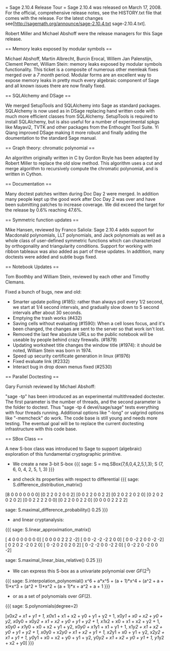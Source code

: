 = Sage 2.10.4 Release Tour =
Sage 2.10.4 was released on March 17, 2008. For the official, comprehensive release notes, see the HISTORY.txt file that comes with the release. For the latest changes see[http://sagemath.org/announce/sage-2.10.4.txt sage-2.10.4.txt]. 

Robert Miller and Michael Abshoff were the release managers for this Sage release.

== Memory leaks exposed by modular symbols ==

Michael Abshoff, Martin Albrecht, Burcin Erocal, Willem Jan Palenstijn, Clement Pernet, William Stein: memory leaks exposed by modular symbols functionality. This ticket is a composite of numerous other memleak fixes merged over a *7 month* period. Modular forms are an excellent way to expose memory leaks in pretty much every algebraic component of Sage and all known issues there are now finally fixed.

== SQLAlchemy and DSage ==

We merged SetupTools and SQLAlchemy into Sage as standard packages. SQLAlchemy is now used as in DSage replacing hand written code with much more efficient classes from SQLAlchemy. SetupTools is required to install SQLAlchemy, but is also useful for a number of experimental spkgs like Mayavi2, TVTK and other packages from the Enthought Tool Suite. Yi Qiang improved DSage making it more robust and finally adding the doumentation to the standard Sage manual.

== Graph theory: chromatic polynomial ==

An algorithm originally written in C by Gordon Royle has been adapted by Robert Miller to replace the old slow method. This algorithm uses a cut and merge algorithm to recursively compute the chromatic polynomial, and is written in Cython.

== Documentation ==

Many doctest patches written during Doc Day 2 were merged. In addition many people kept up the good work after Doc Day 2 was over and have been submitting patches to increase coverage. We did exceed the target for the release by 0.6% reaching 47.6%.

== Symmetric function updates ==

Mike Hansen, reviewed by Franco Saliola: Sage 2.10.4 adds support for Macdonald polynomials, LLT polynomials, and Jack polynomials as well as a whole class of user-defined symmetric functions which can characterized by orthogonality and triangularity conditions.  Support for working with ribbon tableaux  was also added as part of these updates.  In addtition, many doctests were added and subtle bugs fixed.

== Notebook Updates ==

Tom Boothby and William Stein, reviewed by each other and Timothy Clemans.

Fixed a bunch of bugs, new and old:

  * Smarter update polling (#185): rather than always poll every 1/2 second, we start at 1/4 second intervals, and gradually slow down to 5 second intervals after about 30 seconds.
  * Emptying the trash works (#432)
  * Saving cells without evaluating (#1590): When a cell loses focus, and it's been changed, the changes are sent to the server so that work isn't lost.
  * Removed the last few absolute URLs so the public notebook will be useable by people behind crazy firewalls. (#1879)
  * Updating worksheet title changes the window title (#1974): it should be noted, William Stein was born in 1974.
  * Speed up security certificate generation in linux (#1976)
  * Fixed evaluate link (#2332)
  * Interact bug in drop down menus fixed (#2530)

== Parallel Doctesting ==

Gary Furnish reviewed by Michael Abshoff:

"sage -tp" has been introduced as an experimental multithreaded doctester.  The first parameter is the number of threads, and the second parameter is the folder to doctest.  Thus "sage -tp 4 devel/sage/sage" tests everything with four threads running. Additional options like "-long" or valgrind options like "-memcheck" do work. The code base is still young and needs more testing. The eventual goal will be to replace the current doctesting infrastructure with this code base.

== SBox Class ==

A new S-box class was introduced to Sage to support (algebraic) exploration of this fundamental cryptographic primitive. 

 * We create a new 3-bit S-box
{{{
sage: S = mq.SBox(7,6,0,4,2,5,1,3); S
(7, 6, 0, 4, 2, 5, 1, 3)
}}}

 * and check its properties with respect to differential
{{{
sage: S.difference_distribution_matrix()

[8 0 0 0 0 0 0 0]
[0 2 2 0 2 0 0 2]
[0 0 2 2 0 0 2 2]
[0 2 0 2 2 0 2 0]
[0 2 0 2 0 2 0 2]
[0 0 2 2 2 2 0 0]
[0 2 2 0 0 2 2 0]
[0 0 0 0 2 2 2 2]

sage: S.maximal_difference_probability()
0.25
}}}

 * and linear cryptanalysis:

{{{
sage: S.linear_approximation_matrix()

[ 4  0  0  0  0  0  0  0]
[ 0  0  0  0  2  2  2 -2]
[ 0  0 -2 -2 -2  2  0  0]
[ 0  0 -2  2  0  0 -2 -2]
[ 0  2  0  2 -2  0  2  0]
[ 0 -2  0  2  0  2  0  2]
[ 0 -2 -2  0  0 -2  2  0]
[ 0 -2  2  0 -2  0  0 -2]

sage: S.maximal_linear_bias_relative()
0.25
}}}

 * We can express this S-box as a univariate polynomial over $GF(2^3)$ 

{{{
sage: S.interpolation_polynomial()
x^6 + a*x^5 + (a + 1)*x^4 + (a^2 + a + 1)*x^3 + (a^2 + 1)*x^2 + (a + 1)*x + a^2 + a + 1
}}}

 * or as a set of polynomials over $GF(2)$.

{{{
sage: S.polynomials(degree=2)

[x0*x2 + x1 + y1 + 1,
 x0*x1 + x1 + x2 + y0 + y1 + y2 + 1,
 x0*y1 + x0 + x2 + y0 + y2,
 x0*y0 + x0*y2 + x1 + x2 + y0 + y1 + y2 + 1,
 x1*x2 + x0 + x1 + x2 + y2 + 1,
 x0*y0 + x1*y0 + x0 + x2 + y1 + y2,
 x0*y0 + x1*y1 + x1 + y1 + 1,
 x1*y2 + x1 + x2 + y0 + y1 + y2 + 1,
 x0*y0 + x2*y0 + x1 + x2 + y1 + 1,
 x2*y1 + x0 + y1 + y2,
 x2*y2 + x1 + y1 + 1,
 y0*y1 + x0 + x2 + y0 + y1 + y2,
 y0*y2 + x1 + x2 + y0 + y1 + 1,
 y1*y2 + x2 + y0]
}}}
